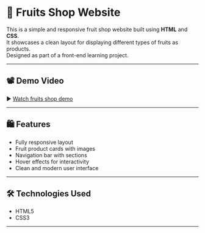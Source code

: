 # 🍓 Fruits Shop Website

This is a simple and responsive fruit shop website built using **HTML** and **CSS**.  
It showcases a clean layout for displaying different types of fruits as products.  
Designed as part of a front-end learning project.

---

## 📽️ Demo Video

▶️ [Watch fruits shop demo](https://github.com/Sondos-Elrayes/fruits-shop/blob/master/Fruits%20Shop%20-%20Google%20Chrome%202025-03-07%2013-54-38.mp4)


---

## 🛍️ Features

- Fully responsive layout
- Fruit product cards with images
- Navigation bar with sections
- Hover effects for interactivity
- Clean and modern user interface

---

## 🛠️ Technologies Used

- HTML5
- CSS3

---
